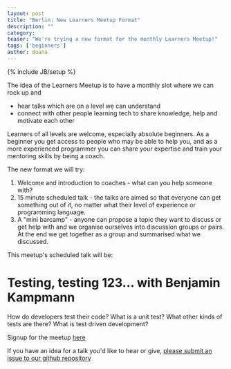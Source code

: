 ```yaml
---
layout: post
title: "Berlin: New Learners Meetup Format"
description: ""
category:
teaser: "We're trying a new format for the monthly Learners Meetup!"
tags: ['beginners']
author: duana
---
```

{% include JB/setup %}

The idea of the Learners Meetup is to have a monthly slot where we can rock up and
* hear talks which are on a level we can understand
* connect with other people learning tech to share knowledge, help and motivate each other

Learners of all levels are welcome, especially absolute beginners.  As a
beginner you get access to people who may be able to help you, and as a more
experienced programmer you can share your expertise and train your mentoring
skills by being a coach.

The new format we will try:
1. Welcome and introduction to coaches - what can you help someone with?
2. 15 minute scheduled talk - the talks are aimed so that everyone can get something out of it, no matter what their level of experience or programming language.
3. A "mini barcamp" - anyone can propose a topic they want to discuss or get
help with and we organise ourselves into discussion groups or pairs. At the end we get
together as a group and summarised what we discussed.

This meetup's scheduled talk will be:

# Testing, testing 123... with Benjamin Kampmann
How do developers test their code?
What is a unit test? What other kinds of tests are there?
What is test driven development?

Signup for the meetup [here](http://www.meetup.com/opentechschool-berlin/events/116981172/)

If you have an idea for a talk you'd like to hear or give, [please submit an issue to our github repository](https://github.com/OpenTechSchool/learners-meetup-berlin)


